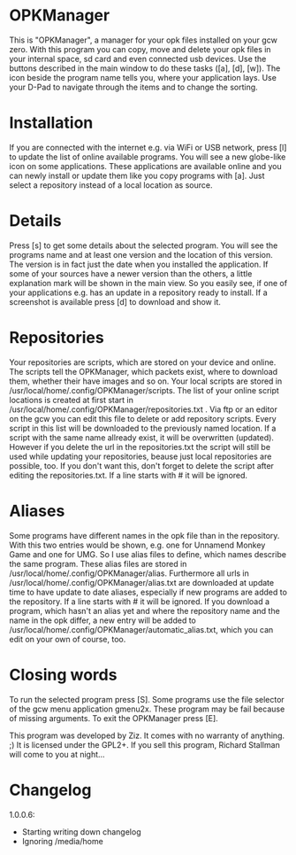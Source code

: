OPKManager
==========

This is "OPKManager", a manager for your opk files installed on your gcw zero. With this program you can copy, move and delete your opk files in your internal space, sd card and even connected usb devices. Use the buttons described in the main window to do these tasks ([a], [d], [w]). The icon beside the program name tells you, where your application lays. Use your D-Pad to navigate through the items and to change the sorting.

Installation
============

If you are connected with the internet e.g. via WiFi or USB network, press [l] to update the list of online available programs. You will see a new globe-like icon on some applications. These applications are available online and you can newly install or update them like you copy programs with [a]. Just select a repository instead of a local location as source.

Details
=======

Press [s] to get some details about the selected program. You will see the programs name and at least
one version and the location of this version. The version is in fact just the date when you installed the application. If some of your sources have a newer version than the others, a little explanation mark will be shown in the main view. So you easily see, if one of your applications e.g. has an update in a repository ready to install. If a screenshot is available press [d] to download and show it.

Repositories
============

Your repositories are scripts, which are stored on your device and online. The scripts tell the OPKManager, which packets exist, where to download them, whether their have images and so on. Your local scripts are stored in /usr/local/home/.config/OPKManager/scripts. The list of your online script locations is created at first start in /usr/local/home/.config/OPKManager/repositories.txt . Via ftp or an editor on the gcw you can edit this file to delete or add repository scripts. Every script in this list will be downloaded to the previously named location. If a script with the same name
allready exist, it will be overwritten (updated). However if you delete the url in the repositories.txt the script will still be used while updating your repositories, beause just local repositories are possible, too. If you don't want this, don't forget to delete the script after editing the repositories.txt.
If a line starts with # it will be ignored.

Aliases
=======

Some programs have different names in the opk file than in the repository. With this two entries would be shown, e.g. one for Unnamend Monkey Game and one for UMG. So I use alias files to define, which names describe the same program. These alias files are stored in /usr/local/home/.config/OPKManager/alias. Furthermore all urls in /usr/local/home/.config/OPKManager/alias.txt are downloaded at update time to have update to date aliases, especially if new programs are added to the repository.
If a line starts with # it will be ignored. If you download a program, which hasn't an alias yet and where the repository name and the name in the opk differ, a new entry will be added to /usr/local/home/.config/OPKManager/automatic_alias.txt, which you can edit on your own of course, too.

Closing words
=============

To run the selected program press [S]. Some programs use the file selector of the gcw menu application gmenu2x. These program may be fail because of missing arguments. To exit the OPKManager press [E].

This program was developed by Ziz. It comes with no warranty of anything. ;) It is licensed under the GPL2+. If you sell this program, Richard Stallman will come to you at night...

Changelog
=========

1.0.0.6:
* Starting writing down changelog
* Ignoring /media/home
